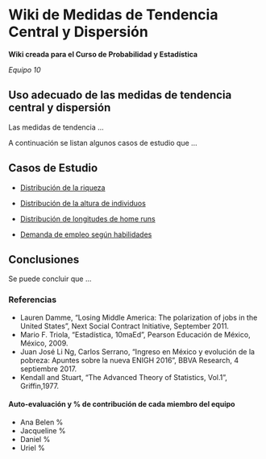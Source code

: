 # Wiki de Medidas de Tendencia Central y Dispersión

**Wiki creada para el Curso de Probabilidad y Estadística**

*Equipo 10*

## Uso adecuado de las medidas de tendencia central y dispersión

Las medidas de tendencia ...

A continuación se listan algunos casos de estudio que ...

## Casos de Estudio

  - [Distribución de la riqueza](./caso1.md)

  - [Distribución de la altura de individuos](./caso2.md)

  - [Distribución de longitudes de home runs](./caso3.md)

  - [Demanda de empleo según habilidades](./caso4.md)

## Conclusiones

Se puede concluir que ...

### Referencias

* Lauren Damme, “Losing Middle America: The polarization of jobs in the United States”, Next Social Contract Initiative, September 2011.
* Mario F. Triola, “Estadística, 10maEd”, Pearson Educación de México, México, 2009.
* Juan José Li Ng, Carlos Serrano, “Ingreso en México y evolución de la pobreza: Apuntes sobre la nueva ENIGH 2016”, BBVA Research, 4 septiembre 2017.
* Kendall and Stuart, “The Advanced Theory of Statistics, Vol.1”, Griffin,1977.

#### Auto-evaluación y % de contribución de cada miembro del equipo

* Ana Belen %
* Jacqueline %
* Daniel %
* Uriel %
